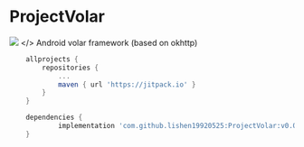 # ProjectVolar

[![](https://jitpack.io/v/lishen19920525/ProjectVolar.svg)](https://jitpack.io/#lishen19920525/ProjectVolar)
</>
Android volar framework (based on okhttp)
```Groovy
	allprojects {
		repositories {
			...
			maven { url 'https://jitpack.io' }
		}
	}
```
```Groovy
	dependencies {
	        implementation 'com.github.lishen19920525:ProjectVolar:v0.0.5'
	}
```
